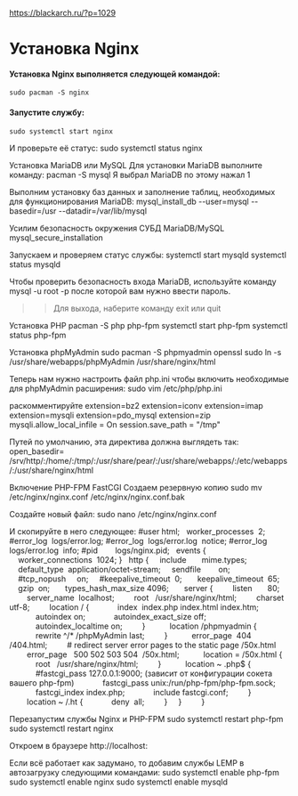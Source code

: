 https://blackarch.ru/?p=1029


# Установка Nginx
#### Установка Nginx выполняется следующей командой:
```text
sudo pacman -S nginx
```

#### Запустите службу:
```text
sudo systemctl start nginx
```

И проверьте её статус:
sudo systemctl status nginx


Установка MariaDB или MySQL
Для установки MariaDB выполните команду:
pacman -S mysql
Я выбрал MariaDB по этому нажал 1

Выполним установку баз данных и заполнение таблиц, необходимых для функционирования MariaDB:
mysql_install_db --user=mysql --basedir=/usr --datadir=/var/lib/mysql

Усилим безопасность окружения СУБД MariaDB/MySQL
mysql_secure_installation

Запускаем и проверяем статус службы:
systemctl start mysqld
systemctl status mysqld

Чтобы проверить безопасность входа MariaDB, используйте команду
mysql -u root -p
после которой вам нужно ввести пароль.
>> Для выхода, наберите команду exit или quit

Установка PHP
pacman -S php php-fpm
systemctl start php-fpm
systemctl status php-fpm

Установка phpMyAdmin
sudo pacman -S phpmyadmin openssl
sudo ln -s /usr/share/webapps/phpMyAdmin /usr/share/nginx/html

Теперь нам нужно настроить файл php.ini чтобы включить необходимые для phpMyAdmin расширения:
sudo vim /etc/php/php.ini

раскомментируйте
extension=bz2
extension=iconv
extension=imap
extension=mysqli
extension=pdo_mysql
extension=zip
mysqli.allow_local_infile = On
session.save_path = "/tmp"

Путей по умолчанию, эта директива должна выглядеть так:
open_basedir= /srv/http/:/home/:/tmp/:/usr/share/pear/:/usr/share/webapps/:/etc/webapps/:/usr/share/nginx/html

Включение PHP-FPM FastCGI
Создаем резервную копию
sudo mv /etc/nginx/nginx.conf /etc/nginx/nginx.conf.bak

Создайте новый файл:
sudo nano /etc/nginx/nginx.conf

И скопируйте в него следующее:
#user html;
 
worker_processes  2;
 
#error_log  logs/error.log;
#error_log  logs/error.log  notice;
#error_log  logs/error.log  info;
#pid        logs/nginx.pid;
 
events {
    worker_connections  1024;
}
 
http {
    include       mime.types;
    default_type  application/octet-stream;
    sendfile        on;
 
    #tcp_nopush     on;
    #keepalive_timeout  0;
 
    keepalive_timeout  65;
 
    gzip  on;
 
    types_hash_max_size 4096;
 
    server {
        listen       80;
        server_name  localhost;
        root   /usr/share/nginx/html;
        charset utf-8;
        location / {
            index  index.php index.html index.htm;
            autoindex on;
            autoindex_exact_size off;
            autoindex_localtime on;
        }
 
        location /phpmyadmin {
            rewrite ^/* /phpMyAdmin last;
        }
 
        error_page  404              /404.html;
        # redirect server error pages to the static page /50x.html
        error_page   500 502 503 504  /50x.html;
 
        location = /50x.html {
            root   /usr/share/nginx/html;
        }
 
        location ~ \.php$ {
            #fastcgi_pass 127.0.0.1:9000; (зависит от конфигурации сокета вашего php-fpm)
            fastcgi_pass unix:/run/php-fpm/php-fpm.sock;
            fastcgi_index index.php;
            include fastcgi.conf;
        }
 
        location ~ /\.ht {
            deny  all;
        }
    }         
}

Перезапустим службы Nginx и PHP-FPM
sudo systemctl restart php-fpm
sudo systemctl restart nginx

Откроем в браузере http://localhost:

Если всё работает как задумано, то добавим службы LEMP в автозагрузку следующими командами:
sudo systemctl enable php-fpm
sudo systemctl enable nginx
sudo systemctl enable mysqld
